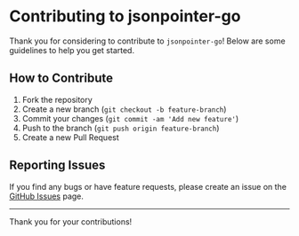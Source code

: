# Contributing to jsonpointer-go

Thank you for considering to contribute to `jsonpointer-go`! Below are some guidelines to help you get started.

## How to Contribute

1. Fork the repository
2. Create a new branch (`git checkout -b feature-branch`)
3. Commit your changes (`git commit -am 'Add new feature'`)
4. Push to the branch (`git push origin feature-branch`)
5. Create a new Pull Request

## Reporting Issues

If you find any bugs or have feature requests, please create an issue on the [GitHub Issues](https://github.com/BragdonD/jsonpointer-go/issues) page.

---

Thank you for your contributions!